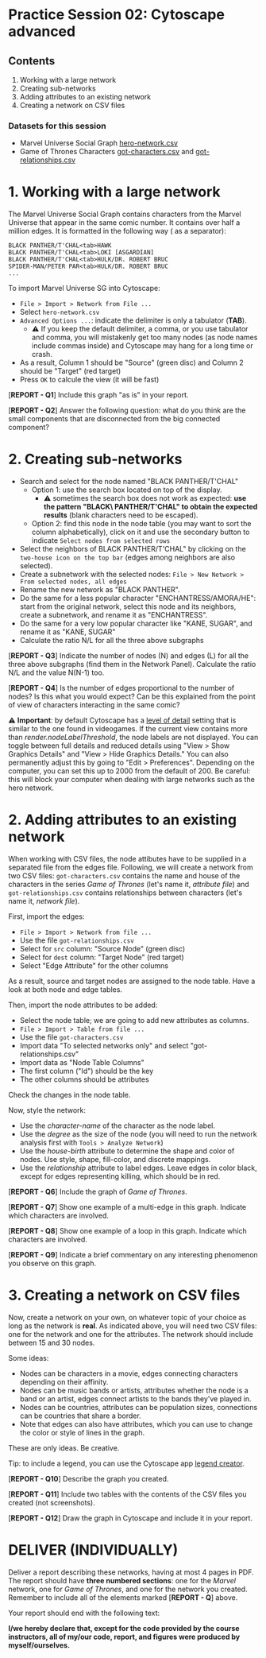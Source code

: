 # Practice Session 02: Cytoscape advanced

## Contents

1. Working with a large network
1. Creating sub-networks
1. Adding attributes to an existing network
1. Creating a network on CSV files

### Datasets for this session

* Marvel Universe Social Graph [hero-network.csv](data/hero-network.csv)
* Game of Thrones Characters [got-characters.csv](data/got-characters.csv) and [got-relationships.csv](data/got-relationships.csv)

# 1. Working with a large network

The Marvel Universe Social Graph contains characters from the Marvel Universe that appear in the same comic number. It contains over half a million edges. It is formatted in the following way (<tab> as a separator):

    BLACK PANTHER/T'CHAL<tab>HAWK
    BLACK PANTHER/T'CHAL<tab>LOKI [ASGARDIAN]
    BLACK PANTHER/T'CHAL<tab>HULK/DR. ROBERT BRUC
    SPIDER-MAN/PETER PAR<tab>HULK/DR. ROBERT BRUC
    ...

To import Marvel Universe SG into Cytoscape:

* `File > Import > Network from File ...`
* Select `hero-network.csv`
* `Advanced Options ...`: indicate the delimiter is only a tabulator (**TAB**).
  * :warning: If you keep the default delimiter, a comma, or you use tabulator and comma, you will mistakenly get too many nodes (as node names include commas inside) and Cytoscape may hang for a long time or crash.
* As a result, Column 1 should be "Source" (green disc) and Column 2 should be "Target" (red target)
* Press `OK` to calcule the view (it will be fast)

[**REPORT - Q1**] Include this graph "as is" in your report.

[**REPORT - Q2**] Answer the following question: what do you think are the small components that are disconnected from the big connected component?

# 2. Creating sub-networks

* Search and select for the node named "BLACK PANTHER/T'CHAL"
  * Option 1: use the search box located on top of the display. 
      * :warning: sometimes the search box does not work as expected: **use the pattern "BLACK\ PANTHER/T'CHAL" to obtain the expected results** (blank characters need to be escaped).
  * Option 2: find this node in the node table (you may want to sort the column alphabetically), click on it and use the secondary button to indicate `Select nodes from selected rows`
* Select the neighbors of BLACK PANTHER/T'CHAL" by clicking on the `two-house icon on the top bar` (edges among neighbors are also selected).
* Create a subnetwork with the selected nodes: `File > New Network > From selected nodes, all edges`
* Rename the new network as "BLACK PANTHER".
* Do the same for a less popular character "ENCHANTRESS/AMORA/HE": start from the original network, select this node and its neighbors, create a subnetwork, and rename it as "ENCHANTRESS".
* Do the same for a very low popular character like "KANE, SUGAR", and rename it as "KANE, SUGAR"
* Calculate the ratio N/L for all the three above subgraphs

[**REPORT - Q3**] Indicate the number of nodes (N) and edges (L) for all the three above subgraphs (find them in the Network Panel). Calculate the ratio N/L and the value N(N-1) too. 

[**REPORT - Q4**] Is the number of edges proportional to the number of nodes? Is this what you would expect? Can be this explained from the point of view of characters interacting in the same comic?

:warning: **Important**: by default Cytoscape has a [level of detail](http://manual.cytoscape.org/en/stable/Rendering_Engine.html#what-is-level-of-detail-lod) setting that is similar to the one found in videogames. If the current view contains more than *render.nodeLabelThreshold*, the node labels are not displayed. You can toggle between full details and reduced details using "View > Show Graphics Details" and "View > Hide Graphics Details." You can also permanently adjust this by going to "Edit > Preferences". Depending on the computer, you can set this up to 2000 from the default of 200. Be careful: this will block your computer when dealing with large networks such as the hero network.

# 2. Adding attributes to an existing network

When working with CSV files, the node attibutes have to be supplied in a separated file from the edges file. Following, we will create a network from two CSV files: `got-characters.csv` contains the name and house of the characters in the series *Game of Thrones* (let's name it, *attribute file*) and `got-relationships.csv` contains relationships between characters (let's name it, *network file*).

First, import the edges:

* ``File > Import > Network from file ...``
* Use the file ``got-relationships.csv``
* Select for `src` column: "Source Node" (green disc)
* Select for `dest` column: "Target Node" (red target)
* Select "Edge Attribute" for the other columns

As a result, source and target nodes are assigned to the node table. Have a look at both node and edge tables.

Then, import the node attributes to be added:

* Select the node table; we are going to add new attributes as columns.
* ``File > Import > Table from file ...``
* Use the file ``got-characters.csv``
* Import data "To selected networks only" and select "got-relationships.csv"
* Import data as "Node Table Columns"
* The first column ("Id") should be the key
* The other columns should be attributes

Check the changes in the node table.

Now, style the network:

* Use the *character-name* of the character as the node label.
* Use the *degree* as the size of the node (you will need to run the network analysis first with `Tools > Analyze Network`)
* Use the *house-birth* attribute to determine the shape and color of nodes. Use style, shape, fill-color, and discrete mappings.
* Use the *relationship* attribute to label edges. Leave edges in color black, except for edges representing killing, which should be in red.

[**REPORT - Q6**] Include the graph of *Game of Thrones*.

[**REPORT - Q7**] Show one example of a multi-edge in this graph. Indicate which characters are involved.

[**REPORT - Q8**] Show one example of a loop in this graph. Indicate which characters are involved.

[**REPORT - Q9**] Indicate a brief commentary on any interesting phenomenon you observe on this graph.

# 3. Creating a network on CSV files

Now, create a network on your own, on whatever topic of your choice as long as the network is **real**. As indicated above, you will need two CSV files: one for the network and one for the attributes. The network should include between 15 and 30 nodes.

Some ideas:

* Nodes can be characters in a movie, edges connecting characters depending on their affinity.
* Nodes can be music bands or artists, attributes whether the node is a band or an artist, edges connect artists to the bands they've played in.
* Nodes can be countries, attributes can be population sizes, connections can be countries that share a border.
* Note that edges can also have attributes, which you can use to change the color or style of lines in the graph.

These are only ideas. Be creative.

Tip: to include a legend, you can use the Cytoscape app [legend creator](https://apps.cytoscape.org/apps/legendcreator).

[**REPORT - Q10**] Describe the graph you created.

[**REPORT - Q11**] Include two tables with the contents of the CSV files you created (not screenshots).

[**REPORT - Q12**] Draw the graph in Cytoscape and include it in your report.

# DELIVER (INDIVIDUALLY)

Deliver a report describing these networks, having at most 4 pages in PDF. The report should have **three numbered sections**: one for the *Marvel* network, one for *Game of Thrones*, and one for the network you created. Remember to include all of the elements marked [**REPORT - Q**] above.

Your report should end with the following text:

**I/we hereby declare that, except for the code provided by the course instructors, all of my/our code, report, and figures were produced by myself/ourselves.**

